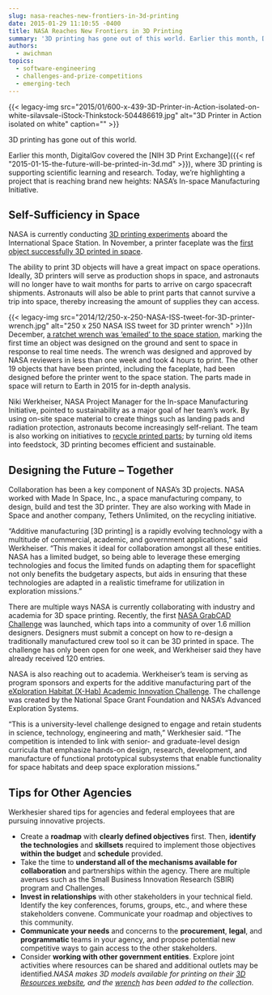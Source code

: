 ```yaml
---
slug: nasa-reaches-new-frontiers-in-3d-printing
date: 2015-01-29 11:10:55 -0400
title: NASA Reaches New Frontiers in 3D Printing
summary: '3D printing has gone out of this world. Earlier this month, DigitalGov covered the NIH 3D Print Exchange, where 3D printing is supporting scientific learning and research. Today, we’re highlighting a project that is reaching brand new heights: NASA’s In-space Manufacturing Initiative. Self-Sufficiency in Space NASA is currently conducting 3D printing experiments aboard the International'
authors:
  - awichman
topics:
  - software-engineering
  - challenges-and-prize-competitions
  - emerging-tech  
---
```


{{< legacy-img src="2015/01/600-x-439-3D-Printer-in-Action-isolated-on-white-silavsale-iStock-Thinkstock-504486619.jpg" alt="3D Printer in Action isolated on white" caption="" >}}

3D printing has gone out of this world.

Earlier this month, DigitalGov covered the [NIH 3D Print Exchange]({{< ref "2015-01-15-the-future-will-be-printed-in-3d.md" >}}), where 3D printing is supporting scientific learning and research. Today, we’re highlighting a project that is reaching brand new heights: NASA’s In-space Manufacturing Initiative.

## Self-Sufficiency in Space

NASA is currently conducting [3D printing experiments](http://www.nasa.gov/mission_pages/station/research/experiments/1115.html) aboard the International Space Station. In November, a printer faceplate was the [first object successfully 3D printed in space](http://www.nasa.gov/content/open-for-business-3-d-printer-creates-first-object-in-space-on-international-space-station/#.VJiRyF4AA).

The ability to print 3D objects will have a great impact on space operations. Ideally, 3D printers will serve as production shops in space, and astronauts will no longer have to wait months for parts to arrive on cargo spacecraft shipments. Astronauts will also be able to print parts that cannot survive a trip into space, thereby increasing the amount of supplies they can access.

{{< legacy-img src="2014/12/250-x-250-NASA-ISS-tweet-for-3D-printer-wrench.jpg" alt="250 x 250 NASA ISS tweet for 3D printer wrench" >}}In December, [a ratchet wrench was ‘emailed’ to the space station](http://www.nasa.gov/mission_pages/station/research/news/3Dratchet_wrench/index.html#.VJmrIF4AB), marking the first time an object was designed on the ground and sent to space in response to real time needs. The wrench was designed and approved by NASA reviewers in less than one week and took 4 hours to print. The other 19 objects that have been printed, including the faceplate, had been designed before the printer went to the space station. The parts made in space will return to Earth in 2015 for in-depth analysis.

Niki Werkheiser, NASA Project Manager for the In-space Manufacturing Initiative, pointed to sustainability as a major goal of her team’s work. By using on-site space material to create things such as landing pads and radiation protection, astronauts become increasingly self-reliant. The team is also working on initiatives to [recycle printed parts](https://gigaom.com/2014/05/13/nasa-is-considering-recycling-plastic-for-3d-printing-on-the-international-space-station/); by turning old items into feedstock, 3D printing becomes efficient and sustainable.

## Designing the Future &#8211; Together

Collaboration has been a key component of NASA’s 3D projects. NASA worked with Made In Space, Inc., a space manufacturing company, to design, build and test the 3D printer. They are also working with Made in Space and another company, Tethers Unlimited, on the recycling initiative.

“Additive manufacturing [3D printing] is a rapidly evolving technology with a multitude of commercial, academic, and government applications,” said Werkheiser. “This makes it ideal for collaboration amongst all these entities. NASA has a limited budget, so being able to leverage these emerging technologies and focus the limited funds on adapting them for spaceflight not only benefits the budgetary aspects, but aids in ensuring that these technologies are adapted in a realistic timeframe for utilization in exploration missions.”

There are multiple ways NASA is currently collaborating with industry and academia for 3D space printing. Recently, the first [NASA GrabCAD Challenge](http://www.nasa.gov/content/design-3d-printable-handrail-clamp-assembly-for-the-international-space-station/#.VMpFhWjF-E5) was launched, which taps into a community of over 1.6 million designers. Designers must submit a concept on how to re-design a traditionally manufactured crew tool so it can be 3D printed in space. The challenge has only been open for one week, and Werkheiser said they have already received 120 entries.

NASA is also reaching out to academia. Werkheiser’s team is serving as program sponsors and experts for the additive manufacturing part of the [eXploration Habitat (X-Hab) Academic Innovation Challenge](http://www.nasa.gov/exploration/technology/deep_space_habitat/xhab/#.VMpF7mjF-E5). The challenge was created by the National Space Grant Foundation and NASA&#8217;s Advanced Exploration Systems.

“This is a university-level challenge designed to engage and retain students in science, technology, engineering and math,” Werkhesier said. “The competition is intended to link with senior- and graduate-level design curricula that emphasize hands-on design, research, development, and manufacture of functional prototypical subsystems that enable functionality for space habitats and deep space exploration missions.”

## Tips for Other Agencies

Werkhesier shared tips for agencies and federal employees that are pursuing innovative projects.

  * Create a **roadmap** with **clearly defined objectives** first. Then, **identify the technologies** and **skillsets** required to implement those objectives **within the budget** and **schedule** provided.
  * Take the time to **understand all of the mechanisms available for collaboration** and partnerships within the agency. There are multiple avenues such as the Small Business Innovation Research (SBIR) program and Challenges.
  * **Invest in relationships** with other stakeholders in your technical field. Identify the key conferences, forums, groups, etc., and where these stakeholders convene. Communicate your roadmap and objectives to this community.
  * **Communicate your needs** and concerns to the **procurement**, **legal**, and **programmatic** teams in your agency, and propose potential new competitive ways to gain access to the other stakeholders.
  * Consider **working with other government entities**. Explore joint activities where resources can be shared and additional outlets may be identified._NASA makes 3D models available for printing on their [3D Resources website](http://nasa3d.arc.nasa.gov/), and the [wrench](http://nasa3d.arc.nasa.gov/detail/wrench-mis) has been added to the collection._
